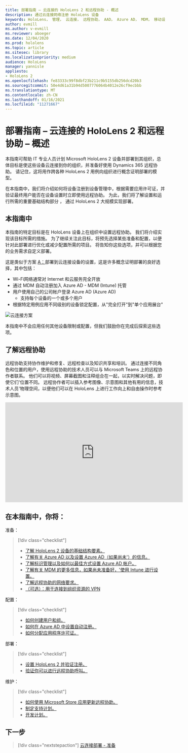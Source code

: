 ```yaml
---
title: 部署指南 – 云连接的 HoloLens 2 和远程协助 - 概述
description: 通过云连接网络注册 HoloLens 设备
keywords: HoloLens， 管理， 云连接， 远程协助， AAD， Azure AD， MDM， 移动设备管理
author: evmill
ms.author: v-evmill
ms.reviewer: aboeger
ms.date: 12/04/2020
ms.prod: hololens
ms.topic: article
ms.sitesec: library
ms.localizationpriority: medium
audience: HoloLens
manager: yannisle
appliesto:
- HoloLens 2
ms.openlocfilehash: fe83333c99f8dbf23b211c9b5155db256dcd20b3
ms.sourcegitcommit: 50e4d61a31b94d5007776064b4012e26cf9ecbbb
ms.translationtype: MT
ms.contentlocale: zh-CN
ms.lasthandoff: 01/16/2021
ms.locfileid: "11271667"
---
```

# 部署指南 – 云连接的 HoloLens 2 和远程协助 – 概述

本指南可帮助 IT 专业人员计划 Microsoft HoloLens 2 设备并部署到其组织，总体目标是使这些设备云连接到你的组织，并准备好使用 Dynamics 365 远程协助。 请记住，这将用作跨各种 HoloLens 2 用例向组织进行概念证明部署的模型。

在本指南中，我们将介绍如何将设备注册到设备管理中，根据需要应用许可证，并验证最终用户能否在设备设置时立即使用远程协助。 为此，我们将了解设置和运行所需的重要基础结构部分 ， 通过 HoloLens 2 大规模实现部署。

## 本指南中

本指南的特定目标是在 HoloLens 设备上在组织中设置远程协助。 我们将介绍实现该目标所需的措施。 为了继续关注此目标，将预先选择某些准备和配置，以便针对此部署进行优化或减少配置所需的项目。 将告知你这些选项，并可以根据您的业务需求自定义部署。

这是类似于方案 [A：](https://docs.microsoft.com/hololens/common-scenarios#scenario-a)部署到云连接设备的设置，这是许多概念证明部署的良好选择，其中包括：

- Wi-Fi网络通常对 Internet 和云服务完全开放
- 通过 MDM 自动注册加入 Azure AD - MDM (Intune) 托管
- 用户使用自己的公司帐户登录 Azure AD (Azure AD) 
  - 支持每个设备的一个或多个用户
- 根据特定用例应用不同级别的设备锁定配置，从"完全打开"到"单个应用展台"

![云连接方案](./images/cloud-connected-guide-diagram.png)

本指南中不会应用任何其他设备限制或配置，但我们鼓励你在完成后探索这些选项。

## 了解远程协助

远程协助支持协作维护和修复、远程检查以及知识共享和培训。 通过连接不同角色和位置的用户，使用远程协助的技术人员可以与 Microsoft Teams 上的远程协作者联系。 他们可以将视频、屏幕截图和注释组合在一起，以实时解决问题，即使它们&#39;位置不同。 远程协作者可以插入参考图像、示意图和其他有用的信息，技术人员&#39;物理空间，以便他们可以在 HoloLens 上进行工作向上和自由操作时参考示意图。

<iframe width="560" height="315" src="https://www.youtube.com/embed/d3YT8j0yYl0" frameborder="0" allow="accelerometer; autoplay; clipboard-write; encrypted-media; gyroscope; picture-in-picture" allowfullscreen></iframe>

## 在本指南中，你将：

准备：

> [!div class="checklist"]
> - [了解 HoloLens 2 设备的基础结构要素。](hololens2-cloud-connected-prepare.md#infrastructure-essentials)
> - [了解有关 Azure AD 以及设置 Azure AD（如果尚未&#39;）的信息。](hololens2-cloud-connected-prepare.md#azure-active-directory)
> - [了解标识管理以及如何以最佳方式设置 Azure AD 帐户。](hololens2-cloud-connected-prepare.md#identity-management)
> - [了解有关 MDM 的更多信息，如果尚未准备好，&#39;使用 Intune 进行设置。](hololens2-cloud-connected-prepare.md#mobile-device-management)
> - [了解远程协助的网络要求。](hololens2-cloud-connected-prepare.md#network)
> - [（可选）：用于连接到组织资源的 VPN](/hololens2-cloud-connected-prepare.md#optional-connect-your-hololens-to-vpn)

配置：

> [!div class="checklist"]
> - [如何创建用户和组。](hololens2-cloud-connected-configure.md#azure-users-and-groups)
> - [如何在 Azure AD 中设置自动注册。](hololens2-cloud-connected-configure.md#auto-enrollment-on-hololens-2)
> - [如何分配应用程序许可证。](hololens2-cloud-connected-configure.md#application-licenses)

部署：

> [!div class="checklist"]
> - [设置 HoloLens 2 并验证注册。](hololens2-cloud-connected-deploy.md#enrollment-validation)
> - [验证你可以进行远程协助呼叫。](hololens2-cloud-connected-deploy.md#remote-assist-call-validation)

维护：

> [!div class="checklist"]
> - [如何使用 Microsoft Store 应用更新远程协助。](hololens2-cloud-connected-maintain.md#updates)
> - [制定支持计划。](hololens2-cloud-connected-maintain.md#support-plan)
> - [开发计划。](hololens2-cloud-connected-maintain.md#development-plan)

## 下一步

> [!div class="nextstepaction"]
> [云连接部署 - 准备](hololens2-cloud-connected-prepare.md)

